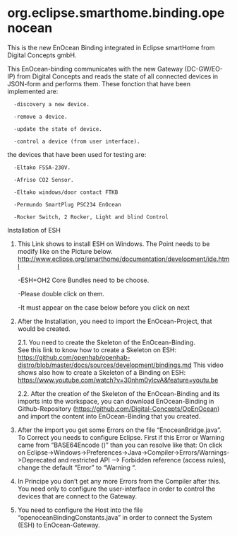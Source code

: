 # org.eclipse.smarthome.binding.openocean
This is the new EnOcean Binding  integrated in Eclipse smartHome from Digital Concepts gmbH.

This EnOcean-binding communicates with the new Gateway (DC-GW/EO-IP) from Digital Concepts 
and reads the state of all connected devices in JSON-form and performs them.
These fonction that have been implemented are:

      -discovery a new device.
  
      -remove a device.
  
      -update the state of device.
  
      -control a device (from user interface).

the devices that have been used for testing are:

      -Eltako FSSA-230V.
  
      -Afriso CO2 Sensor.
  
      -Eltako windows/door contact FTKB
  
      -Permundo SmartPlug PSC234 EnOcean
  
      -Rocker Switch, 2 Rocker, Light and blind Control
  
  
Installation of ESH

1. This Link shows to install ESH on Windows. The Point needs to be modify like on the Picture below. http://www.eclipse.org/smarthome/documentation/development/ide.html

      -ESH+OH2 Core Bundles need to be choose. 

      -Please double click on them. 

      -It must appear on the case below before you click on next

2. After the Installation, you need to import the EnOcean-Project, that would be created.

      2.1. You need to create the Skeleton of the EnOcean-Binding. 					
      See this link to know how to create a Skeleton on ESH: https://github.com/openhab/openhab-distro/blob/master/docs/sources/development/bindings.md 
      This video shows also how to create a Skeleton of a Binding on ESH: 
      https://www.youtube.com/watch?v=30nhm0yIcvA&feature=youtu.be

      2.2. After the creation of the Skeleton of the EnOcean-Binding and its imports into the workspace, you can download EnOcean-Binding in Github-Repository (https://github.com/Digital-Concepts/OpEnOcean) and import the content into EnOcean-Binding that you created.

3. After the import you get some Errors on the file “EnoceanBridge.java”. To Correct you needs to configure Eclipse. First if this Error or Warning came from “BASE64Encode ()” than you can resolve like that: On click on Eclipse->Windows->Preferences->Java->Compiler->Errors/Warnings->Deprecated and restricted API –> Forbidden reference (access rules), change the default “Error” to “Warning “. 

4. In Principe you don’t get any more Errors from the Compiler after this. You need only to configure the user-interface in order to control the devices that are connect to the Gateway.

5. You need to configure the Host into the file “openoceanBindingConstants.java” in order to connect the System (ESH) to EnOcean-Gateway.  

  
